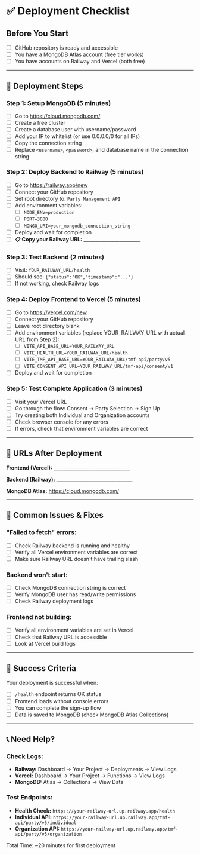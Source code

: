 # ✅ Deployment Checklist

## Before You Start
- [ ] GitHub repository is ready and accessible
- [ ] You have a MongoDB Atlas account (free tier works)
- [ ] You have accounts on Railway and Vercel (both free)

---

## 🚀 Deployment Steps

### Step 1: Setup MongoDB (5 minutes)
- [ ] Go to https://cloud.mongodb.com/
- [ ] Create a free cluster
- [ ] Create a database user with username/password
- [ ] Add your IP to whitelist (or use 0.0.0.0/0 for all IPs)
- [ ] Copy the connection string
- [ ] Replace `<username>`, `<password>`, and database name in the connection string

### Step 2: Deploy Backend to Railway (5 minutes)
- [ ] Go to https://railway.app/new
- [ ] Connect your GitHub repository
- [ ] Set root directory to: `Party Management API`
- [ ] Add environment variables:
  - [ ] `NODE_ENV=production`
  - [ ] `PORT=3000`
  - [ ] `MONGO_URI=your_mongodb_connection_string`
- [ ] Deploy and wait for completion
- [ ] **📋 Copy your Railway URL:** ________________________

### Step 3: Test Backend (2 minutes)
- [ ] Visit: `YOUR_RAILWAY_URL/health`
- [ ] Should see: `{"status":"OK","timestamp":"..."}`
- [ ] If not working, check Railway logs

### Step 4: Deploy Frontend to Vercel (5 minutes)
- [ ] Go to https://vercel.com/new
- [ ] Connect your GitHub repository
- [ ] Leave root directory blank
- [ ] Add environment variables (replace YOUR_RAILWAY_URL with actual URL from Step 2):
  - [ ] `VITE_API_BASE_URL=YOUR_RAILWAY_URL`
  - [ ] `VITE_HEALTH_URL=YOUR_RAILWAY_URL/health`
  - [ ] `VITE_TMF_API_BASE_URL=YOUR_RAILWAY_URL/tmf-api/party/v5`
  - [ ] `VITE_CONSENT_API_URL=YOUR_RAILWAY_URL/tmf-api/consent/v1`
- [ ] Deploy and wait for completion

### Step 5: Test Complete Application (3 minutes)
- [ ] Visit your Vercel URL
- [ ] Go through the flow: Consent → Party Selection → Sign Up
- [ ] Try creating both Individual and Organization accounts
- [ ] Check browser console for any errors
- [ ] If errors, check that environment variables are correct

---

## 📱 URLs After Deployment

**Frontend (Vercel):** ________________________________

**Backend (Railway):** ________________________________

**MongoDB Atlas:** https://cloud.mongodb.com/

---

## 🔧 Common Issues & Fixes

### "Failed to fetch" errors:
- [ ] Check Railway backend is running and healthy
- [ ] Verify all Vercel environment variables are correct
- [ ] Make sure Railway URL doesn't have trailing slash

### Backend won't start:
- [ ] Check MongoDB connection string is correct
- [ ] Verify MongoDB user has read/write permissions
- [ ] Check Railway deployment logs

### Frontend not building:
- [ ] Verify all environment variables are set in Vercel
- [ ] Check that Railway URL is accessible
- [ ] Look at Vercel build logs

---

## 🎉 Success Criteria

Your deployment is successful when:
- [ ] `/health` endpoint returns OK status
- [ ] Frontend loads without console errors
- [ ] You can complete the sign-up flow
- [ ] Data is saved to MongoDB (check MongoDB Atlas Collections)

---

## 📞 Need Help?

### Check Logs:
- **Railway:** Dashboard → Your Project → Deployments → View Logs
- **Vercel:** Dashboard → Your Project → Functions → View Logs
- **MongoDB:** Atlas → Collections → View Data

### Test Endpoints:
- **Health Check:** `https://your-railway-url.up.railway.app/health`
- **Individual API:** `https://your-railway-url.up.railway.app/tmf-api/party/v5/individual`
- **Organization API:** `https://your-railway-url.up.railway.app/tmf-api/party/v5/organization`

Total Time: ~20 minutes for first deployment
